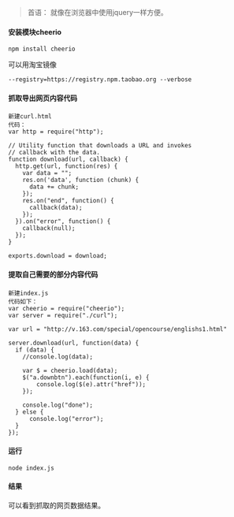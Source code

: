 > 首语： 就像在浏览器中使用jquery一样方便。

#### 安装模块cheerio

`npm install cheerio`

可以用淘宝镜像   

`--registry=https://registry.npm.taobao.org --verbose`

#### 抓取导出网页内容代码
```
新建curl.html
代码：
var http = require("http");
 
// Utility function that downloads a URL and invokes
// callback with the data.
function download(url, callback) {
  http.get(url, function(res) {
    var data = "";
    res.on('data', function (chunk) {
      data += chunk;
    });
    res.on("end", function() {
      callback(data);
    });
  }).on("error", function() {
    callback(null);
  });
}
 
exports.download = download;
```

#### 提取自己需要的部分内容代码
```
新建index.js
代码如下：
var cheerio = require("cheerio");
var server = require("./curl");
 
var url = "http://v.163.com/special/opencourse/englishs1.html"
 
server.download(url, function(data) {
  if (data) {
    //console.log(data);
 
    var $ = cheerio.load(data);
    $("a.downbtn").each(function(i, e) {
        console.log($(e).attr("href"));
    });
 
    console.log("done");
  } else {
      console.log("error");
  }
});
```

#### 运行

`node index.js`

#### 结果

可以看到抓取的网页数据结果。